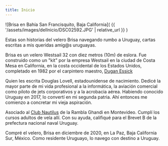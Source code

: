 ```yaml
---
title: Inicio
---
```

![Brisa en Bahía San Francisquito, Baja California](
  {{ '/assets/images/delInicio/DSC02592.JPG' | relative_url }}
)

Estas son historias del velero Brisa navegando rumbo a Uruguay,
cartas escritas a mis queridas amig@s uruguayas.

Brisa es un velero Westsail 32 con diez metros (10m) de eslora.
Fue construido como un "kit" por la empresa Westsail en la ciudad de
Costa Mesa en California, en la costa occidental de los
Estados Unidos, completado  en 1982 por el carpintero maestro, [Dugan
Essick][essick]

[essick]: https://www.essickwoodworks.com/

Quien les escrita Douglas Lovell, estadounidense de nacimiento. Dedicé la mayor
parte de mi vida profesional a la informática, la aviación comercial como
piloto de jets corporativos y a la acrobacia aérea.  Habiendo conocido Uruguay
en 2017, lo convertí en mi segunda patria. Ahí entonces me
comienzo a concretar mi vieja aspiración.

Asociado al [Club Nautilus][nautilus] de la Rambla Ghandi en Montevideo.
Cumplí los cursos adultos de vela allí. Con su ayuda, califiqué para el Brevet
B de la prefectura nacional naval Uruguay.

[nautilus]: https://nyc.com.uy/

Compré el velero, Brisa en diciembre de 2020, en La Paz, Baja California Sur,
México.  Como residente Uruguayo, lo navego con destino a Uruguay.
